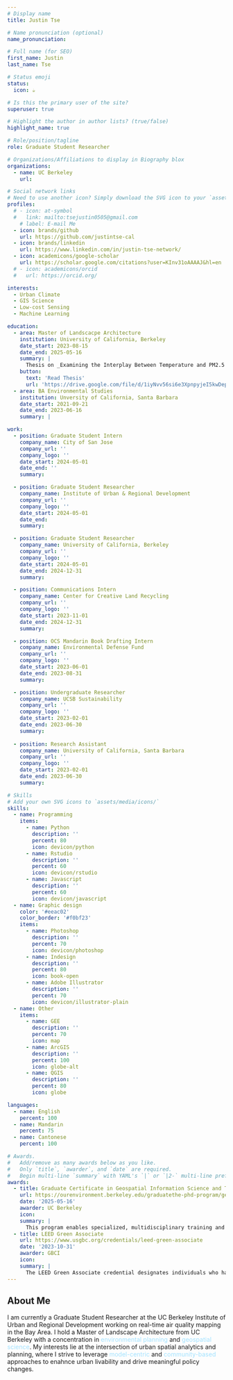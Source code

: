 ```yaml
---
# Display name
title: Justin Tse

# Name pronunciation (optional)
name_pronunciation:

# Full name (for SEO)
first_name: Justin
last_name: Tse

# Status emoji
status:
  icon: ☕️

# Is this the primary user of the site?
superuser: true

# Highlight the author in author lists? (true/false)
highlight_name: true

# Role/position/tagline
role: Graduate Student Researcher

# Organizations/Affiliations to display in Biography blox
organizations:
  - name: UC Berkeley
    url:

# Social network links
# Need to use another icon? Simply download the SVG icon to your `assets/media/icons/` folder.
profiles:
  # - icon: at-symbol
  #   link: mailto:tsejustin0505@gmail.com
    # label: E-mail Me
  - icon: brands/github
    url: https://github.com/justintse-cal
  - icon: brands/linkedin
    url: https://www.linkedin.com/in/justin-tse-network/
  - icon: academicons/google-scholar
    url: https://scholar.google.com/citations?user=KInv31oAAAAJ&hl=en
  # - icon: academicons/orcid
  #   url: https://orcid.org/

interests:
  - Urban Climate
  - GIS Science
  - Low-cost Sensing
  - Machine Learning

education:
  - area: Master of Landscacpe Architecture
    institution: University of California, Berkeley
    date_start: 2023-08-15
    date_end: 2025-05-16
    summary: |
      Thesis on _Examining the Interplay Between Temperature and PM2.5 and Their Relationships With Land Use and Landscape Patterns: A Case Study of Denton County_. Supervised by [Prof Lu Liang](https://ced.berkeley.edu/people/lu-liang). Presented at the 2025 AAG Annual Meeting.
    button:
      text: 'Read Thesis'
      url: 'https://drive.google.com/file/d/1iyNvv56si6e3XpnpyjeI5kwDepdsp1KR/view?usp=sharing'
  - area: BA Environmental Studies
    institution: Unversity of California, Santa Barbara
    date_start: 2021-09-21
    date_end: 2023-06-16
    summary: |

work:
  - position: Graduate Student Intern
    company_name: City of San Jose
    company_url: ''
    company_logo: ''
    date_start: 2024-05-01
    date_end: ''
    summary: 

  - position: Graduate Student Researcher
    company_name: Institute of Urban & Regional Development
    company_url: ''
    company_logo: ''
    date_start: 2024-05-01
    date_end:
    summary: 

  - position: Graduate Student Researcher
    company_name: University of California, Berkeley
    company_url: ''
    company_logo: ''
    date_start: 2024-05-01
    date_end: 2024-12-31
    summary: 

  - position: Communications Intern
    company_name: Center for Creative Land Recycling
    company_url: ''
    company_logo: ''
    date_start: 2023-11-01
    date_end: 2024-12-31
    summary: 

  - position: OCS Mandarin Book Drafting Intern
    company_name: Environmental Defense Fund
    company_url: ''
    company_logo: ''
    date_start: 2023-06-01
    date_end: 2023-08-31
    summary:

  - position: Undergraduate Researcher
    company_name: UCSB Sustainability
    company_url: ''
    company_logo: ''
    date_start: 2023-02-01
    date_end: 2023-06-30
    summary:
  
  - position: Research Assistant
    company_name: University of California, Santa Barbara
    company_url: ''
    company_logo: ''
    date_start: 2023-02-01
    date_end: 2023-06-30
    summary:

# Skills
# Add your own SVG icons to `assets/media/icons/`
skills:
  - name: Programming
    items:
      - name: Python
        description: ''
        percent: 80
        icon: devicon/python
      - name: Rstudio
        description: ''
        percent: 60
        icon: devicon/rstudio
      - name: Javascript
        description: ''
        percent: 60
        icon: devicon/javascript
  - name: Graphic design
    color: '#eeac02'
    color_border: '#f0bf23'
    items:
      - name: Photoshop
        description: ''
        percent: 70
        icon: devicon/photoshop
      - name: Indesign
        description: ''
        percent: 80
        icon: book-open
      - name: Adobe Illustrator
        description: ''
        percent: 70
        icon: devicon/illustrator-plain
  - name: Other
    items:
      - name: GEE
        description: ''
        percent: 70
        icon: map
      - name: ArcGIS
        description: ''
        percent: 100
        icon: globe-alt
      - name: QGIS
        description: ''
        percent: 80
        icon: globe

languages:
  - name: English
    percent: 100
  - name: Mandarin
    percent: 75
  - name: Cantonese
    percent: 100

# Awards.
#   Add/remove as many awards below as you like.
#   Only `title`, `awarder`, and `date` are required.
#   Begin multi-line `summary` with YAML's `|` or `|2-` multi-line prefix and indent 2 spaces below.
awards:
  - title: Graduate Certificate in Geospatial Information Science and Technology (GIST)
    url: https://ourenvironment.berkeley.edu/graduatethe-phd-program/geospatial-information-science-and-technology
    date: '2025-05-16'
    awarder: UC Berkeley
    icon:
    summary: |
      This program enables specialized, multidisciplinary training and research opportunities in various emerging areas of geospatial information science and technology. Certificate students will not only participate in a cutting-edge program and receive explicit recognition of specialization in GIST by virtue of the Graduate Certificate but will be well positioned to compete for the most desirable jobs in geospatial technology, both in academia and in industry.
  - title: LEED Green Associate
    url: https://www.usgbc.org/credentials/leed-green-associate
    date: '2023-10-31'
    awarder: GBCI
    icon: 
    summary: |
      The LEED Green Associate credential designates individuals who have a documented, up-to-date understanding of the most current green building principles and practices. The LEED Green Associate is a foundational credential and for many, it is the first step before earning advanced credentials such as the LEED AP with specialty.
---
```

## About Me

I am currently a Graduate Student Researcher at the UC Berkeley Institute of Urban and Regional Development working on real-time air quality mapping in the Bay Area. I hold a Master of Landscape Architecture from UC Berkeley with a concentration in <span style="color:#a3e2ff">environmental planning</span> and <span style="color:#a3e2ff">geospatial science</span>. My interests lie at the intersection of urban spatial analytics and planning, where I strive to leverage <span style="color:#a3e2ff">model-centric</span> and <span style="color:#a3e2ff">community-based</span> approaches to enahnce urban livability and drive meaningful policy changes. 
